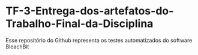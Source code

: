 # TF-3-Entrega-dos-artefatos-do-Trabalho-Final-da-Disciplina

Esse repositório do Github representa os testes automatizados do software BleachBit
